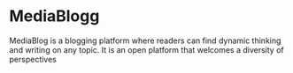 # MediaBlogg
MediaBlog is a blogging platform where readers can find dynamic thinking and writing on any topic. It is an open platform that welcomes a diversity of perspectives
